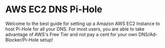 # AWS EC2 DNS Pi-Hole
Welcome to the best guide for setting up a Amazon AWS EC2 Instance to host Pi-Hole for all your DNS. For most users, you are able to take advantage of AWS's Free Tier and not pay a cent for your own DNS/Ad-Blocker/Pi-Hole setup!